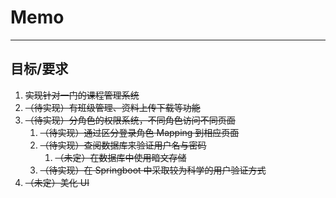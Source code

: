 # Memo

---

## 目标/要求

1. ~~实现针对一门的课程管理系统~~
2. ~~（待实现）有班级管理、资料上传下载等功能~~
3. ~~（待实现）分角色的权限系统，不同角色访问不同页面~~
   1. ~~（待实现）通过区分登录角色 Mapping 到相应页面~~
   2. ~~（待实现）查阅数据库来验证用户名与密码~~
      1. ~~（未定）在数据库中使用暗文存储~~
   3. ~~（待实现）在 Springboot 中采取较为科学的用户验证方式~~
4. ~~（未定）美化 UI~~
